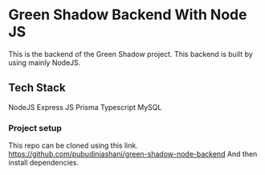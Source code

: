 # Green Shadow Backend With Node JS

This is the backend of the Green Shadow project. This backend is built by using mainly NodeJS.

## Tech Stack 

NodeJS 
Express JS
Prisma 
Typescript
MySQL

### Project setup
This repo can be cloned using this link.
 https://github.com/pubudiniashani/green-shadow-node-backend
And then install dependencies.
